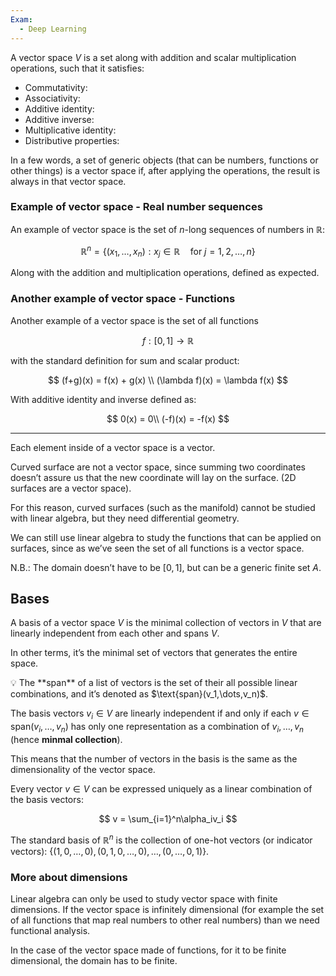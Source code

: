 ```yaml
---
Exam:
  - Deep Learning
---
```

A vector space $V$ is a set along with addition and scalar multiplication operations, such that it satisfies:

- Commutativity:
- Associativity:
- Additive identity:
- Additive inverse:
- Multiplicative identity:
- Distributive properties:

In a few words, a set of generic objects (that can be numbers, functions or other things) is a vector space if, after applying the operations, the result is always in that vector space.

### **Example of vector space - Real number sequences**

An example of vector space is the set of $n$-long sequences of numbers in $\mathbb{R}$:

$$
\mathbb{R}^n=\{(x_1,\dots,x_n) :x_j\in\mathbb{R} \quad \text{for }j=1,2,\dots,n\}
$$

Along with the addition and multiplication operations, defined as expected.

### **Another example of vector space - Functions**

Another example of a vector space is the set of all functions

$$
f:[0,1] \to \mathbb{R}
$$

with the standard definition for sum and scalar product:

$$
(f+g)(x) = f(x) + g(x) \\
(\lambda f)(x) = \lambda f(x)
$$

With additive identity and inverse defined as:

$$
0(x) = 0\\
(-f)(x) = -f(x)
$$

---

Each element inside of a vector space is a vector.

Curved surface are not a vector space, since summing two coordinates doesn’t assure us that the new coordinate will lay on the surface. (2D surfaces are a vector space).

For this reason, curved surfaces (such as the manifold) cannot be studied with linear algebra, but they need differential geometry.

We can still use linear algebra to study the functions that can be applied on surfaces, since as we’ve seen the set of all functions is a vector space.

N.B.: The domain doesn’t have to be $[0,1]$, but can be a generic finite set $A$.

## Bases

A basis of a vector space $V$ is the minimal collection of vectors in $V$ that are linearly independent from each other and spans $V$.

In other terms, it’s the minimal set of vectors that generates the entire space.

<aside>
💡 The **span** of a list of vectors is the set of their all possible linear combinations, and it’s denoted as $\text{span}(v_1,\dots,v_n)$.

</aside>

The basis vectors $v_i \in V$ are linearly independent if and only if each $v\in \text{span}(v_i,\dots,v_n)$ has only one representation as a combination of $v_i,\dots,v_n$ (hence **minmal collection**).

This means that the number of vectors in the basis is the same as the dimensionality of the vector space.

Every vector $v \in V$ can be expressed uniquely as a linear combination of the basis vectors:

$$
v = \sum_{i=1}^n\alpha_iv_i
$$

The standard basis of $\mathbb{R}^n$ is the collection of one-hot vectors (or indicator vectors): $\{(1,0,\dots,0), (0,1,0,\dots,0),\dots,(0,\dots,0,1)\}$.
### More about dimensions

Linear algebra can only be used to study vector space with finite dimensions. If the vector space is infinitely dimensional (for example the set of all functions that map real numbers to other real numbers) than we need functional analysis. 

In the case of the vector space made of functions, for it to be finite dimensional, the domain has to be finite.
